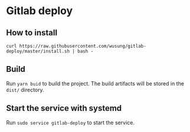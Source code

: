 # Gitlab deploy

## How to install

```
curl https://raw.githubusercontent.com/wusung/gitlab-deploy/master/install.sh | bash -
```

## Build

Run `yarn buid` to build the project. The build artifacts will be stored in the `dist/` directory.

## Start the service with systemd

Run `sudo service gitlab-deploy` to start the service.

